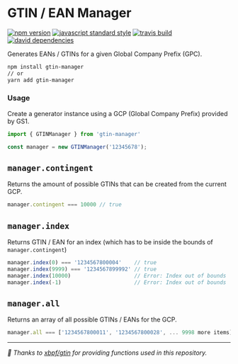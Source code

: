GTIN / EAN Manager
===

[![npm version](https://img.shields.io/npm/v/gtin-manager.svg?style=flat-square)](https://npmjs.com/package/gtin-manager)
[![javascript standard style](https://img.shields.io/badge/code%20style-standard-blue.svg?style=flat-square)](http://standardjs.com/)
[![travis build](https://img.shields.io/travis/riennevaplus/gtin-manager/master.svg?style=flat-square)](https://travis-ci.org/riennevaplus/gtin-manager)
[![david dependencies](https://david-dm.org/riennevaplus/gtin-manager.svg?style=flat-square)](https://david-dm.org/riennevaplus/gtin-manager)


Generates EANs / GTINs for a given Global Company Prefix (GPC).

```bash
npm install gtin-manager
// or
yarn add gtin-manager
```

### Usage
Create a generator instance using a GCP (Global Company Prefix) provided by GS1.

```ts
import { GTINManager } from 'gtin-manager'

const manager = new GTINManager('12345678');
```

<a id='manager-contingent'></a>
`manager.contingent`
---

Returns the amount of possible GTINs that can be created from the current GCP.

```ts
manager.contingent === 10000 // true
```

<a id='generator-index'></a>
`manager.index`
---

Returns GTIN / EAN for an index (which has to be inside the bounds of `manager.contingent`)

```ts
manager.index(0) === '1234567800004'    // true
manager.index(9999) === '1234567899992' // true
manager.index(10000)                    // Error: Index out of bounds
manager.index(-1)                       // Error: Index out of bounds
```

<a id='generator-all'></a>
`manager.all`
---

Returns an array of all possible GTINs / EANs for the GCP.


```ts
manager.all === ['1234567800011', '1234567800028', ... 9998 more items] // true
```

---

*🌻 Thanks to [xbpf/gtin](https://github.com/xbpf/gtin) for providing functions used in this repository.*
